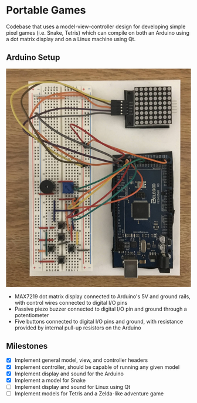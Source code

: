 # Portable Games

Codebase that uses a model-view-controller design for developing simple pixel games (i.e. Snake,
Tetris) which can compile on both an Arduino using a dot matrix display and on a Linux machine using
Qt.

## Arduino Setup
![Image](./arduino-setup.jpg)

* MAX7219 dot matrix display connected to Arduino's 5V and ground rails, with control wires
  connected to digital I/O pins
* Passive piezo buzzer connected to digital I/O pin and ground through a potentiometer
* Five buttons connected to digital I/O pins and ground, with resistance provided by internal
  pull-up resistors on the Arduino
  
## Milestones

- [x] Implement general model, view, and controller headers 
- [x] Implement controller, should be capable of running any given model
- [x] Implement display and sound for the Arduino
- [x] Implement a model for Snake
- [ ] Implement display and sound for Linux using Qt
- [ ] Implement models for Tetris and a Zelda-like adventure game
